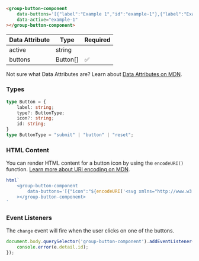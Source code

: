 ```html
<group-button-component
    data-buttons='[{"label":"Example 1","id":"example-1"},{"label":"Example 2","id":"example-2"},{"label":"Example 3","id":"example-3"}]'
    data-active="example-1"
></group-button-component>
```

| Data Attribute | Type | Required |
| -------------- | ---- | -------- |
| active | string | |
| buttons | Button[] | ✅ |

Not sure what Data Attributes are? Learn about [Data Attributes on MDN](https://developer.mozilla.org/en-US/docs/Web/HTML/Global_attributes/data-*).

### Types

```typescript
type Button = {
    label: string;
    type?: ButtonType;
    icon?: string;
    id: string;
}
type ButtonType = "submit" | "button" | "reset";
```

### HTML Content

You can render HTML content for a button icon by using the `encodeURI()` function. [Learn more about URI encoding on MDN](https://developer.mozilla.org/en-US/docs/Web/JavaScript/Reference/Global_Objects/encodeURI).

```javascript
html`
    <group-button-component
        data-buttons='[{"icon":"${encodeURI('<svg xmlns="http://www.w3.org/2000/svg" class="icon icon-tabler icon-tabler-home-2" width="24" height="24" viewBox="0 0 24 24" stroke-width="2" stroke="currentColor" fill="none" stroke-linecap="round" stroke-linejoin="round"><path stroke="none" d="M0 0h24v24H0z" fill="none"></path><path d="M5 12l-2 0l9 -9l9 9l-2 0"></path><path d="M5 12v7a2 2 0 0 0 2 2h10a2 2 0 0 0 2 -2v-7"></path><path d="M10 12h4v4h-4z"></path></svg>')}","label":"Example 1","id":"example-1"}]'
    ></group-button-component>
`
```

### Event Listeners

The `change` event will fire when the user clicks on one of the buttons.

```typescript
document.body.querySelector('group-button-component').addEventListener('error', (e) => {
    console.error(e.detail.id);
});
```
